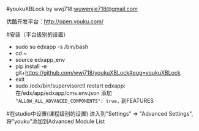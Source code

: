#youkuXBLock 
by wwj718:<wuwenjie718@gmail.com>

优酷开发平台：http://open.youku.com/

#安装（平台级别的设置）
* sudo su edxapp -s /bin/bash
* cd ~
* source edxapp_env
* pip install -e git+https://github.com/wwj718/youkuXBLock#egg=youkuXBLock
* exit
* sudo /edx/bin/supervisorctl restart edxapp:
在/edx/app/edxapp/cms.env.json 添加 `"ALLOW_ALL_ADVANCED_COMPONENTS": true,` 到FEATURES


#在studio中设置(课程级别的设置)
进入到"Settings" ⇒ "Advanced Settings",将"youku"添加到Advanced Module List
